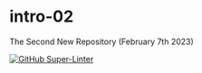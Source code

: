 # intro-02
The Second New Repository (February 7th 2023)

[![GitHub Super-Linter](https://github.com/1AnthonyB1/intro-02/workflows/Lint%20Code%20Base/badge.svg)](https://github.com/marketplace/actions/super-linter)
